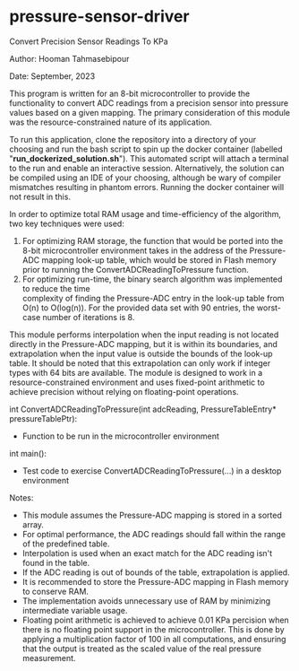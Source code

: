 # pressure-sensor-driver
Convert Precision Sensor Readings To KPa

Author: Hooman Tahmasebipour

Date: September, 2023

This program is written for an 8-bit microcontroller to provide the functionality to convert ADC readings from a 
precision sensor into pressure values based on a given mapping. The primary consideration of this module was the
resource-constrained nature of its application. 

To run this application, clone the repository into a directory of your choosing and run the bash script
to spin up the docker container (labelled "**run_dockerized_solution.sh**"). This automated script will attach 
a terminal to the run and enable an interactive session. Alternatively, the solution can be compiled using 
an IDE of your choosing, although be wary of compiler mismatches resulting in phantom errors. Running the 
docker container will not result in this.

In order to optimize total RAM usage and time-efficiency of the algorithm, two key techniques were used:

1. For optimizing RAM storage, the function that would be ported into the 8-bit microcontroller
   environment takes in the address of the Pressure-ADC mapping look-up table, which would be
   stored in Flash memory prior to running the ConvertADCReadingToPressure function.
2. For optimizing run-time, the binary search algorithm was implemented to reduce the time  
   complexity of finding the Pressure-ADC entry in the look-up table from O(n) to O(log(n)).
   For the provided data set with 90 entries, the worst-case number of iterations is 8.

This module performs interpolation when the input reading is not located directly in the Pressure-ADC mapping, but 
it is within its boundaries, and extrapolation when the input value is outside the bounds of the look-up table. It 
should be noted that this extrapolation can only work if integer types with 64 bits are available. The module is 
designed to work in a resource-constrained environment and uses fixed-point arithmetic to achieve precision without 
relying on floating-point operations.

int ConvertADCReadingToPressure(int adcReading, PressureTableEntry* pressureTablePtr): 
- Function to be run in the microcontroller environment

int main():
- Test code to exercise ConvertADCReadingToPressure(...) in a desktop environment

Notes:
- This module assumes the Pressure-ADC mapping is stored in a sorted array.
- For optimal performance, the ADC readings should fall within the range of the predefined table.
- Interpolation is used when an exact match for the ADC reading isn't found in the table.
- If the ADC reading is out of bounds of the table, extrapolation is applied.
- It is recommended to store the Pressure-ADC mapping in Flash memory to conserve RAM.
- The implementation avoids unnecessary use of RAM by minimizing intermediate variable usage.
- Floating point arithmetic is achieved to achieve 0.01 KPa percision when there is no floating 
	point support in the microcontroller. This is done by applying a multiplication factor of 100 
	in all computations, and ensuring that the output is treated as the scaled value of the real
	pressure measurement.
